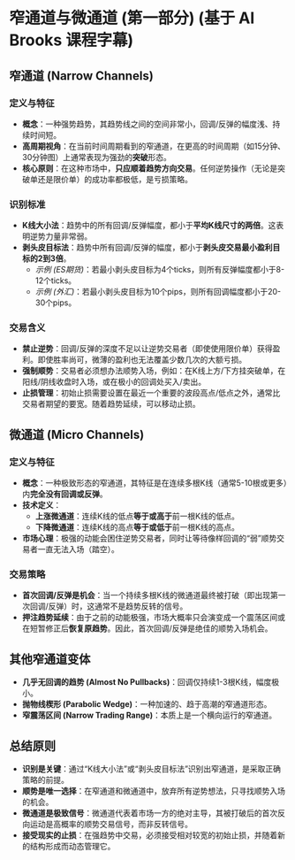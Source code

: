 # 窄通道与微通道 (第一部分) (基于 Al Brooks 课程字幕)

## 窄通道 (Narrow Channels)

### 定义与特征
-   **概念**：一种强势趋势，其趋势线之间的空间非常小，回调/反弹的幅度浅、持续时间短。
-   **高周期视角**：在当前时间周期看到的窄通道，在更高的时间周期（如15分钟、30分钟图）上通常表现为强劲的**突破**形态。
-   **核心原则**：在这种市场中，**只应顺着趋势方向交易**。任何逆势操作（无论是突破单还是限价单）的成功率都极低，是亏损策略。

### 识别标准
-   **K线大小法**：趋势中的所有回调/反弹幅度，都小于**平均K线尺寸的两倍**。这表明逆势力量非常弱。
-   **剥头皮目标法**：趋势中所有回调/反弹的幅度，都小于**剥头皮交易最小盈利目标的2到3倍**。
    -   *示例 (ES期货)*：若最小剥头皮目标为4个ticks，则所有反弹幅度都小于8-12个ticks。
    -   *示例 (外汇)*：若最小剥头皮目标为10个pips，则所有回调幅度都小于20-30个pips。

### 交易含义
-   **禁止逆势**：回调/反弹的深度不足以让逆势交易者（即使使用限价单）获得盈利。即使胜率尚可，微薄的盈利也无法覆盖少数几次的大额亏损。
-   **强制顺势**：交易者必须想办法顺势入场，例如：在K线上方/下方挂突破单，在阳线/阴线收盘时入场，或在极小的回调处买入/卖出。
-   **止损管理**：初始止损需要设置在最近一个重要的波段高点/低点之外，通常比交易者期望的要宽。随着趋势延续，可以移动止损。

## 微通道 (Micro Channels)

### 定义与特征
-   **概念**：一种极致形态的窄通道，其特征是在连续多根K线（通常5-10根或更多）内**完全没有回调或反弹**。
-   **技术定义**：
    -   **上涨微通道**：连续K线的低点**等于或高于**前一根K线的低点。
    -   **下降微通道**：连续K线的高点**等于或低于**前一根K线的高点。
-   **市场心理**：极强的动能会困住逆势交易者，同时让等待像样回调的“弱”顺势交易者一直无法入场（踏空）。

### 交易策略
-   **首次回调/反弹是机会**：当一个持续多根K线的微通道最终被打破（即出现第一次回调/反弹）时，这通常不是趋势反转的信号。
-   **押注趋势延续**：由于之前的动能极强，市场大概率只会演变成一个震荡区间或在短暂修正后**恢复原趋势**。因此，首次回调/反弹是绝佳的顺势入场机会。

## 其他窄通道变体
-   **几乎无回调的趋势 (Almost No Pullbacks)**：回调仅持续1-3根K线，幅度极小。
-   **抛物线楔形 (Parabolic Wedge)**：一种加速的、趋于高潮的窄通道形态。
-   **窄震荡区间 (Narrow Trading Range)**：本质上是一个横向运行的窄通道。

## 总结原则
-   **识别是关键**：通过“K线大小法”或“剥头皮目标法”识别出窄通道，是采取正确策略的前提。
-   **顺势是唯一选择**：在窄通道和微通道中，放弃所有逆势想法，只寻找顺势入场的机会。
-   **微通道是极致信号**：微通道代表着市场一方的绝对主导，其被打破后的首次反向运动是高概率的顺势交易信号，而非反转信号。
-   **接受现实的止损**：在强趋势中交易，必须接受相对较宽的初始止损，并随着新的结构形成而动态管理它。